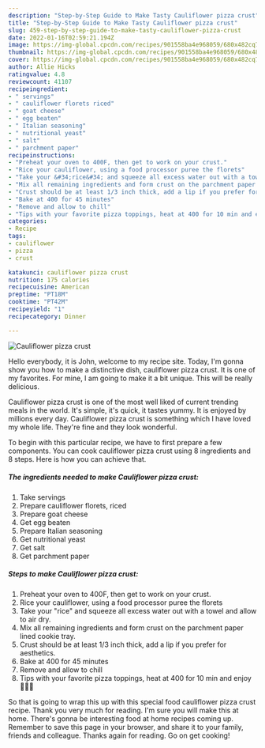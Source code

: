 ```yaml
---
description: "Step-by-Step Guide to Make Tasty Cauliflower pizza crust"
title: "Step-by-Step Guide to Make Tasty Cauliflower pizza crust"
slug: 459-step-by-step-guide-to-make-tasty-cauliflower-pizza-crust
date: 2022-01-16T02:59:21.194Z
image: https://img-global.cpcdn.com/recipes/901558ba4e968059/680x482cq70/cauliflower-pizza-crust-recipe-main-photo.jpg
thumbnail: https://img-global.cpcdn.com/recipes/901558ba4e968059/680x482cq70/cauliflower-pizza-crust-recipe-main-photo.jpg
cover: https://img-global.cpcdn.com/recipes/901558ba4e968059/680x482cq70/cauliflower-pizza-crust-recipe-main-photo.jpg
author: Allie Hicks
ratingvalue: 4.8
reviewcount: 41107
recipeingredient:
- " servings"
- " cauliflower florets riced"
- " goat cheese"
- " egg beaten"
- " Italian seasoning"
- " nutritional yeast"
- " salt"
- " parchment paper"
recipeinstructions:
- "Preheat your oven to 400F, then get to work on your crust."
- "Rice your cauliflower, using a food processor puree the florets"
- "Take your &#34;rice&#34; and squeeze all excess water out with a towel and allow to air dry."
- "Mix all remaining ingredients and form crust on the parchment paper lined cookie tray."
- "Crust should be at least 1/3 inch thick, add a lip if you prefer for aesthetics."
- "Bake at 400 for 45 minutes"
- "Remove and allow to chill"
- "Tips with your favorite pizza toppings, heat at 400 for 10 min and enjoy 🍕🍕🍕"
categories:
- Recipe
tags:
- cauliflower
- pizza
- crust

katakunci: cauliflower pizza crust 
nutrition: 175 calories
recipecuisine: American
preptime: "PT18M"
cooktime: "PT42M"
recipeyield: "1"
recipecategory: Dinner

---
```



![Cauliflower pizza crust](https://img-global.cpcdn.com/recipes/901558ba4e968059/680x482cq70/cauliflower-pizza-crust-recipe-main-photo.jpg)

Hello everybody, it is John, welcome to my recipe site. Today, I'm gonna show you how to make a distinctive dish, cauliflower pizza crust. It is one of my favorites. For mine, I am going to make it a bit unique. This will be really delicious.



Cauliflower pizza crust is one of the most well liked of current trending meals in the world. It's simple, it's quick, it tastes yummy. It is enjoyed by millions every day. Cauliflower pizza crust is something which I have loved my whole life. They're fine and they look wonderful.


To begin with this particular recipe, we have to first prepare a few components. You can cook cauliflower pizza crust using 8 ingredients and 8 steps. Here is how you can achieve that.

<!--inarticleads1-->

##### The ingredients needed to make Cauliflower pizza crust:

1. Take  servings
1. Prepare  cauliflower florets, riced
1. Prepare  goat cheese
1. Get  egg beaten
1. Prepare  Italian seasoning
1. Get  nutritional yeast
1. Get  salt
1. Get  parchment paper




<!--inarticleads2-->

##### Steps to make Cauliflower pizza crust:

1. Preheat your oven to 400F, then get to work on your crust.
1. Rice your cauliflower, using a food processor puree the florets
1. Take your &#34;rice&#34; and squeeze all excess water out with a towel and allow to air dry.
1. Mix all remaining ingredients and form crust on the parchment paper lined cookie tray.
1. Crust should be at least 1/3 inch thick, add a lip if you prefer for aesthetics.
1. Bake at 400 for 45 minutes
1. Remove and allow to chill
1. Tips with your favorite pizza toppings, heat at 400 for 10 min and enjoy 🍕🍕🍕




So that is going to wrap this up with this special food cauliflower pizza crust recipe. Thank you very much for reading. I'm sure you will make this at home. There's gonna be interesting food at home recipes coming up. Remember to save this page in your browser, and share it to your family, friends and colleague. Thanks again for reading. Go on get cooking!
